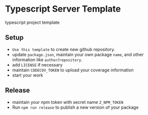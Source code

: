 # Typescript Server Template

typescript project template

## Setup

* `Use this template` to create new github repository.
* update `package.json`, maintain your own package `name`, and other information like `author`/`repository`.
* add `LICENSE` if necessary
* maintain `CODECOV_TOKEN` to upload your coverage information
* start your work

## Release

* maintain your npm token with secret name `Z_NPM_TOKEN`
* Run `npm run release` to publish a new version of your package